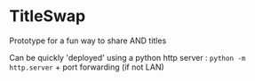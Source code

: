 # TitleSwap

Prototype for a fun way to share AND titles

Can be quickly 'deployed' using a python http server : `python -m http.server` + port forwarding (if not LAN)
